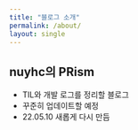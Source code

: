 ```yaml
---
title: "블로그 소개"
permalink: /about/
layout: single
---
```


## nuyhc의 PRism
- TIL와 개발 로그를 정리할 블로그
- 꾸준히 업데이트할 예정
- 22.05.10 새롭게 다시 만듬